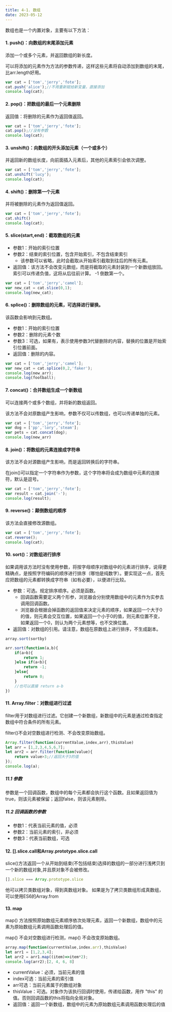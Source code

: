 ```yaml
---
title: 4-1. 数组
date: 2023-05-12
---
```

数组也是一个内置对象，主要有以下方法：

#### 1. push()：向数组的末尾添加元素
添加一个或多个元素，并返回数组的新长度。

可以将添加的元素作为方法的参数传递，这样这些元素将自动添加到数组的末尾，比arr.length好用。
```js
var cat = ['tom','jerry','fote'];
cat.push('alice');//不用重新赋给新变量，直接添加
console.log(cat);
```

#### 2. pop()：把数组的最后一个元素删除
返回值：将删除的元素作为返回值返回。
```js
var cat = ['tom','jerry','fote'];
cat.pop();//没有参数
console.log(cat);
```

#### 3. unshift()：向数组的开头添加元素（一个或多个）
并返回新的数组长度，向前面插入元素后，其他的元素索引会依次调整。
```js
var cat = ['tom','jerry','fote'];
cat.unshift('lucy');
console.log(cat);
```
#### 4. shift()：删除第一个元素
并将被删除的元素作为返回值返回。
```js
var cat = ['tom','jerry','fote'];
cat.shift()
console.log(cat);
```
#### 5. slice(start,end)：截取数组的元素
- 参数1：开始的索引位置
- 参数2：结束的索引位置，包含开始索引，不包含结束索引
    - 该参数可以省略，此时会截取从开始索引截取到往后的所有元素。
- 返回值：该方法不会改变元数组，而是将截取的元素封装到一个新数组放回。
索引可以传递负值，这将从后往前计算。 -1 倒数第一个。
```js
var cat = ['tom','jerry','camel'];
var new_cat = cat.slice(0,1);
console.log(new_cat);
```

#### 6. splice()：删除数组的元素，可选择进行替换。
该函数会影响到元数组。
- 参数1：开始的索引位置
- 参数2：删除的元素个数
- 参数3：可选，如果有，表示使用参数3代替删除的内容，替换的位置是开始索引位置前面。
- 返回值：删除的内容。
```js
var cat = ['tom','jerry','camel'];
var new_cat = cat.splice(0,2,'faker');
console.log(new_arr);
console.log(football);
```

#### 7. concat()：合并数组生成一个新数组
可以连接两个或多个数组，并将新的数组返回。

该方法不会对原数组产生影响，参数不仅可以传数组，也可以传递单独的元素。
```js
var cat = ['tom','jerry','fote'];
var dog = ['pp','lory','steam'];
var pets = cat.concat(dog);
console.log(new_arr)
```

#### 8. join()：将数组的元素连接成字符串
该方法不会对源数组产生影响，而是返回转换后的字符串。

在join()可以指定一个字符串作为参数，这个字符串将会成为数组中元素的连接符，默认是逗号。
```js
var cat = ['tom','jerry','fote'];
var result = cat.join('-');
console.log(result);
```

#### 9. reverse()：颠倒数组的顺序
该方法会直接修改源数组。
```js
var cat = ['tom','jerry','fote'];
cat.reverse();
console.log(cat);
```
#### 10. sort()：对数组进行排序
如果调用该方法时没有使用参数，将按字母顺序对数组中的元素进行排序，说得更精确点，是按照字符编码的顺序进行排序（哪怕是纯数字）。要实现这一点，首先应把数组的元素都转换成字符串（如有必要），以便进行比较。
- 参数：可选。规定排序顺序。必须是函数。
    - 回调函数需要定义两个形参，浏览器会分别使用数组中的元素作为实参去调用回调函数。
    - 浏览器会根据会掉函数的返回值来决定元素的顺序，如果返回一个大于0的值，则元素会交互位置，如果返回一个小于0的值，则元素位置不变，如果返回一个0，则认为两个元素想等，也不交换位置。
- 返回值：对数组的引用。请注意，数组在原数组上进行排序，不生成副本。
```js
array.sort(sortby)

arr.sort(function(a,b){
    if(a>b){
        return 1;
    }else if(a<b){
        return -1;
    }else{
        return 0;
    }
    //也可以直接 return a-b
})
```

#### 11. Array.filter：对数组进行过滤
filter用于对数组进行过滤。它创建一个新数组，新数组中的元素是通过检查指定数组中符合条件的所有元素。

filter()不会对空数组进行检测、不会改变原始数组。
```js
Array.filter(function(currentValue,index,arr),thisValue)
let arr = [1,2,3,4,5,6,7];
let arr2 = arr.filter(function(value){
    return value>3;//返回大于3的值
});
console.log(a);
```
##### 11.1 参数
参数是一个回调函数，数组中的每个元素都会执行这个函数。且如果返回值为 true，则该元素被保留；返回false，则该元素剔除。

##### 11.2 回调函数的参数
- 参数1：代表当前元素的值，必须
- 参数2：当前元素的索引，非必须
- 参数3：代表当前数组，可选

#### 12. [].slice.call和Array.prototype.slice.call
slice()方法返回一个从开始到结束(不包括结束)选择的数组的一部分进行浅拷贝到一个新的数组对象,并且原对象不会被修改。
```js
[].slice === Array.prototype.slice
```
他可以拷贝类数组对象，得到真数组对象。
如果是为了拷贝类数组形成真数组，可以使用ES6的Array.from

#### 13. map
map() 方法按照原始数组元素顺序依次处理元素，返回一个新数组，数组中的元素为原始数组元素调用函数处理后的值。

map() 不会对空数组进行检测，map() 不会改变原始数组。
```js
array.map(function(currentValue,index.arr),thisValue)
let arr1 = [1,2,3,4];
let arr2 = arr1.map((item)=>item*2);
console.log(arr2);[2, 4, 6, 8]
```
- currentValue：必须，当前元素的值
- index可选：当前元素的索引值
- arr可选：当前元素属于的数组对象
- thisValue：可选。对象作为该执行回调时使用，传递给函数，用作 "this" 的值。否则回调函数的this将指向全局对象。
- 返回值：返回一个新数组，数组中的元素为原始数组元素调用函数处理后的值

